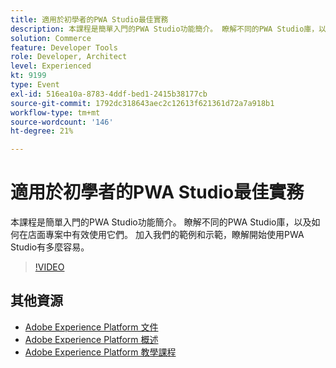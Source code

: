 ```yaml
---
title: 適用於初學者的PWA Studio最佳實務
description: 本課程是簡單入門的PWA Studio功能簡介。 瞭解不同的PWA Studio庫，以及如何在店面專案中有效使用它們。 加入我們的範例和示範，瞭解開始使用PWA Studio有多麼容易。
solution: Commerce
feature: Developer Tools
role: Developer, Architect
level: Experienced
kt: 9199
type: Event
exl-id: 516ea10a-8783-4ddf-bed1-2415b38177cb
source-git-commit: 1792dc318643aec2c12613f621361d72a7a918b1
workflow-type: tm+mt
source-wordcount: '146'
ht-degree: 21%

---
```


# 適用於初學者的PWA Studio最佳實務

本課程是簡單入門的PWA Studio功能簡介。
瞭解不同的PWA Studio庫，以及如何在店面專案中有效使用它們。
加入我們的範例和示範，瞭解開始使用PWA Studio有多麼容易。

>[!VIDEO](https://video.tv.adobe.com/v/337764/?quality=12&learn=on&hidetitle=true)

## 其他資源

- [Adobe Experience Platform 文件](https://experienceleague.adobe.com/docs/experience-platform.html)
- [Adobe Experience Platform 概述](https://experienceleague.adobe.com/docs/experience-platform/landing/home.html?lang=zh-Hant)
- [Adobe Experience Platform 教學課程](https://experienceleague.adobe.com/docs/platform-learn/tutorials/overview.html?lang=zh-Hant)
